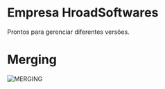 # Empresa HroadSoftwares
Prontos para gerenciar diferentes versões.

# Merging 
![MERGING](https://user-images.githubusercontent.com/54410732/146650952-8ed305e9-0e6b-498d-a7a3-552faf965784.jpg)

